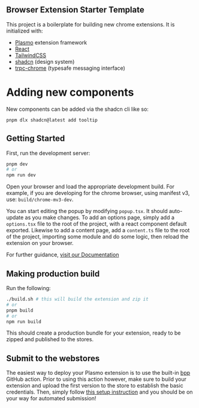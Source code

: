 ## Browser Extension Starter Template
This project is a boilerplate for building new chrome extensions. It is initialized with:

* [Plasmo](https://www.plasmo.com/) extension framework
* [React](https://react.dev/)
* [TailwindCSS](https://tailwindcss.com/)
* [shadcn]() (design system)
* [trpc-chrome](https://github.com/jlalmes/trpc-chrome) (typesafe messaging interface)
#

# Adding new components
New components can be added via the shadcn cli like so:
```
pnpm dlx shadcn@latest add tooltip 
```

## Getting Started

First, run the development server:

```bash
pnpm dev
# or
npm run dev
```

Open your browser and load the appropriate development build. For example, if you are developing for the chrome browser, using manifest v3, use: `build/chrome-mv3-dev`.

You can start editing the popup by modifying `popup.tsx`. It should auto-update as you make changes. To add an options page, simply add a `options.tsx` file to the root of the project, with a react component default exported. Likewise to add a content page, add a `content.ts` file to the root of the project, importing some module and do some logic, then reload the extension on your browser.

For further guidance, [visit our Documentation](https://docs.plasmo.com/)

## Making production build

Run the following:

```bash
./build.sh # this will build the extension and zip it
# or
pnpm build
# or
npm run build
```

This should create a production bundle for your extension, ready to be zipped and published to the stores.

## Submit to the webstores

The easiest way to deploy your Plasmo extension is to use the built-in [bpp](https://bpp.browser.market) GitHub action. Prior to using this action however, make sure to build your extension and upload the first version to the store to establish the basic credentials. Then, simply follow [this setup instruction](https://docs.plasmo.com/framework/workflows/submit) and you should be on your way for automated submission!
